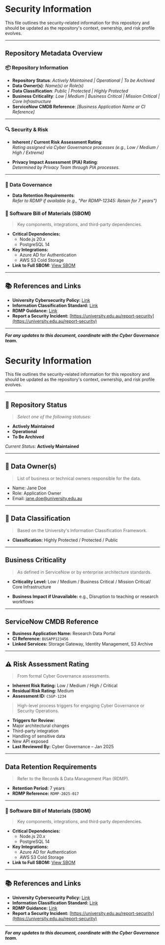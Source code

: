# Security Information

This file outlines the security-related information for this repository and should be updated as the repository's context, ownership, and risk profile evolves.

---
## Repository Metadata Overview

### 📦 Repository Information
- **Repository Status**: _Actively Maintained | Operational | To be Archived_
- **Data Owner(s)**: _Name(s) or Role(s)_
- **Data Classification**: _Public | Protected | Highly Protected_
- **Business Criticality**: _Low | Medium | Business Critical | Mission Critical | Core Infrastructure_
- **ServiceNow CMDB Reference**: _[Business Application Name or CI Reference]_

---

### 🔍 Security & Risk

- **Inherent / Current Risk Assessment Rating**:  
  _Rating assigned via Cyber Governance processes (e.g., Low / Medium / High / Extreme)_

- **Privacy Impact Assessment (PIA) Rating**:  
  _Determined by Privacy Team through PIA processes._

---

### 📁 Data Governance

- **Data Retention Requirements**:  
  _Refer to RDMP if available (e.g., "Per RDMP-12345: Retain for 7 years")_


### 🧩 Software Bill of Materials (SBOM)
> Key components, integrations, and third-party dependencies.

- **Critical Dependencies:**  
  - Node.js 20.x  
  - PostgreSQL 14  
- **Key Integrations:**  
  - Azure AD for Authentication  
  - AWS S3 Cold Storage  
- **Link to Full SBOM:** [View SBOM](./sbom.json)

---

## 📚 References and Links
- **University Cybersecurity Policy:** [Link](https://university.edu.au/policy/cybersecurity)
- **Information Classification Standard:** [Link](https://university.edu.au/standards/info-classification)
- **RDMP Guidance:** [Link](https://university.edu.au/rdmp)
- **Report a Security Incident:** [https://university.edu.au/report-security](https://university.edu.au/report-security)

---

_**For any updates to this document, coordinate with the Cyber Governance team.**_



# Security Information

This file outlines the security-related information for this repository and should be updated as the repository's context, ownership, and risk profile evolves.

---

## 📌 Repository Status
> _Select one of the following statuses:_
- **Actively Maintained**
- **Operational**
- **To Be Archived**

_Current Status:_ **Actively Maintained**

---

## 👤 Data Owner(s)
> List of business or technical owners responsible for the data.

- Name: Jane Doe  
- Role: Application Owner  
- Email: jane.doe@university.edu.au  

---

## 🔐 Data Classification
> Based on the University's Information Classification Framework.

- **Classification:** Highly Protected / Protected / Public

---

##  Business Criticality
> As defined in ServiceNow or by enterprise architecture standards.

- **Criticality Level:** Low / Medium / Business Critical / Mission Critical/ Core Infrastructure  

- **Business Impact if Unavailable:** e.g., Disruption to teaching or research workflows

---

##  ServiceNow CMDB Reference
- **Business Application Name:** Research Data Portal  
- **CI Reference:** `BUSAPP123456`  
- **Linked Services:** Storage Gateway, Identity Management, S3 Archive

---
## ⚠️ Risk Assessment Rating
> From formal Cyber Governance assessments.

- **Inherent Risk Rating:**  Low / Medium / High / Critical
- **Residual Risk Rating:** Medium  
- **Assessment ID:** `CSGP-1234`

> High-level process triggers for engaging Cyber Governance or Security Operations.
  - **Triggers for Review:**  
  - Major architectural changes  
  - Third-party integration  
  - Handling of sensitive data  
  - New API exposed  
- **Last Reviewed By:** Cyber Governance – Jan 2025

---

##  Data Retention Requirements
> Refer to the Records & Data Management Plan (RDMP).

- **Retention Period:** 7 years  
- **RDMP Reference:** `RDMP-2025-017`  

---

### 🧩 Software Bill of Materials (SBOM)
> Key components, integrations, and third-party dependencies.

- **Critical Dependencies:**  
  - Node.js 20.x  
  - PostgreSQL 14  
- **Key Integrations:**  
  - Azure AD for Authentication  
  - AWS S3 Cold Storage  
- **Link to Full SBOM:** [View SBOM](./sbom.json)

---

## 📚 References and Links
- **University Cybersecurity Policy:** [Link](https://university.edu.au/policy/cybersecurity)
- **Information Classification Standard:** [Link](https://university.edu.au/standards/info-classification)
- **RDMP Guidance:** [Link](https://university.edu.au/rdmp)
- **Report a Security Incident:** [https://university.edu.au/report-security](https://university.edu.au/report-security)

---

_**For any updates to this document, coordinate with the Cyber Governance team.**_

